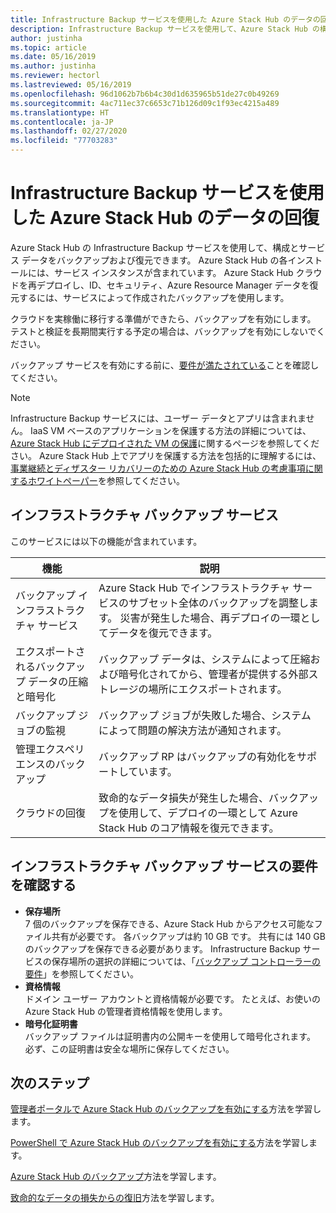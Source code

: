 ```yaml
---
title: Infrastructure Backup サービスを使用した Azure Stack Hub のデータの回復
description: Infrastructure Backup サービスを使用して、Azure Stack Hub の構成とサービス データをバックアップおよび復元する方法について学習します。
author: justinha
ms.topic: article
ms.date: 05/16/2019
ms.author: justinha
ms.reviewer: hectorl
ms.lastreviewed: 05/16/2019
ms.openlocfilehash: 96d1062b7b6b4c30d1d635965b51de27c0b49269
ms.sourcegitcommit: 4ac711ec37c6653c71b126d09c1f93ec4215a489
ms.translationtype: HT
ms.contentlocale: ja-JP
ms.lasthandoff: 02/27/2020
ms.locfileid: "77703283"
---
```

# <a name="recover-data-in-azure-stack-hub-with-the-infrastructure-backup-service"></a>Infrastructure Backup サービスを使用した Azure Stack Hub のデータの回復

Azure Stack Hub の Infrastructure Backup サービスを使用して、構成とサービス データをバックアップおよび復元できます。 Azure Stack Hub の各インストールには、サービス インスタンスが含まれています。 Azure Stack Hub クラウドを再デプロイし、ID、セキュリティ、Azure Resource Manager データを復元するには、サービスによって作成されたバックアップを使用します。

クラウドを実稼働に移行する準備ができたら、バックアップを有効にします。 テストと検証を長期間実行する予定の場合は、バックアップを有効にしないでください。

バックアップ サービスを有効にする前に、[要件が満たされている](#verify-requirements-for-the-infrastructure-backup-service)ことを確認してください。

> [!Note]  
> Infrastructure Backup サービスには、ユーザー データとアプリは含まれません。 IaaS VM ベースのアプリケーションを保護する方法の詳細については、[Azure Stack Hub にデプロイされた VM の保護](../user/azure-stack-manage-vm-protect.md)に関するページを参照してください。 Azure Stack Hub 上でアプリを保護する方法を包括的に理解するには、[事業継続とディザスター リカバリーのための Azure Stack Hub の考慮事項に関するホワイトペーパー](https://aka.ms/azurestackbcdrconsiderationswp)を参照してください。

## <a name="the-infrastructure-backup-service"></a>インフラストラクチャ バックアップ サービス

このサービスには以下の機能が含まれています。

| 機能                                            | 説明                                                                                                                                                |
|----------------------------------------------------|------------------------------------------------------------------------------------------------------------------------------------------------------------|
| バックアップ インフラストラクチャ サービス                     | Azure Stack Hub でインフラストラクチャ サービスのサブセット全体のバックアップを調整します。 災害が発生した場合、再デプロイの一環としてデータを復元できます。 |
| エクスポートされるバックアップ データの圧縮と暗号化 | バックアップ データは、システムによって圧縮および暗号化されてから、管理者が提供する外部ストレージの場所にエクスポートされます。                |
| バックアップ ジョブの監視                              | バックアップ ジョブが失敗した場合、システムによって問題の解決方法が通知されます。                                                                                                |
| 管理エクスペリエンスのバックアップ                       | バックアップ RP はバックアップの有効化をサポートしています。                                                                                                                         |
| クラウドの回復                                     | 致命的なデータ損失が発生した場合、バックアップを使用して、デプロイの一環として Azure Stack Hub のコア情報を復元できます。                                 |

## <a name="verify-requirements-for-the-infrastructure-backup-service"></a>インフラストラクチャ バックアップ サービスの要件を確認する

- **保存場所**  
  7 個のバックアップを保存できる、Azure Stack Hub からアクセス可能なファイル共有が必要です。 各バックアップは約 10 GB です。 共有には 140 GB のバックアップを保存できる必要があります。 Infrastructure Backup サービスの保存場所の選択の詳細については、「[バックアップ コントローラーの要件](azure-stack-backup-reference.md#backup-controller-requirements)」を参照してください。
- **資格情報**  
  ドメイン ユーザー アカウントと資格情報が必要です。 たとえば、お使いの Azure Stack Hub の管理者資格情報を使用します。
- **暗号化証明書**  
  バックアップ ファイルは証明書内の公開キーを使用して暗号化されます。 必ず、この証明書は安全な場所に保存してください。 


## <a name="next-steps"></a>次のステップ

[管理者ポータルで Azure Stack Hub のバックアップを有効にする](azure-stack-backup-enable-backup-console.md)方法を学習します。

[PowerShell で Azure Stack Hub のバックアップを有効にする](azure-stack-backup-enable-backup-powershell.md)方法を学習します。

[Azure Stack Hub のバックアップ](azure-stack-backup-back-up-azure-stack.md)方法を学習します。

[致命的なデータの損失からの復旧](azure-stack-backup-recover-data.md)方法を学習します。
